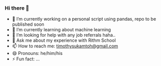 ### Hi there 👋

- 🔭 I’m currently working on a personal script using pandas, repo to be published soon
- 🌱 I’m currently learning about machine learning 
- 🤔 I’m looking for help with any job referrals haha.. 
- 💬 Ask me about my experience with Rithm School
- 📫 How to reach me: timothysukamtoh@gmail.com
- 😄 Pronouns: he/him/his
- ⚡ Fun fact: ... 
<!--
**timsukamtoh/timsukamtoh** is a ✨ _special_ ✨ repository because its `README.md` (this file) appears on your GitHub profile.

Here are some ideas to get you started:

- 🔭 I’m currently working on ...
- 🌱 I’m currently learning ...
- 👯 I’m looking to collaborate on ...
- 🤔 I’m looking for help with ...
- 💬 Ask me about ...
- 📫 How to reach me: ...
- 😄 Pronouns: ...
- ⚡ Fun fact: ... 
-->
